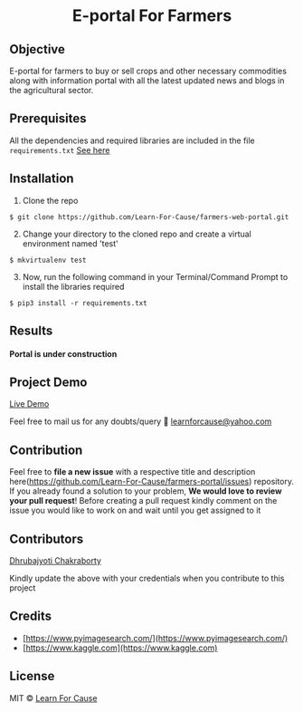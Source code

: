 <h1 align="center">E-portal For Farmers</h1>

##  Objective
E-portal for farmers to buy or sell crops and other necessary commodities along with information portal with all the latest updated news and blogs in the agricultural sector.

##  Prerequisites

All the dependencies and required libraries are included in the file <code>requirements.txt</code> [See here]()

##  Installation
1. Clone the repo
```
$ git clone https://github.com/Learn-For-Cause/farmers-web-portal.git
```

2. Change your directory to the cloned repo and create a virtual environment named 'test'
```
$ mkvirtualenv test
```

3. Now, run the following command in your Terminal/Command Prompt to install the libraries required
```
$ pip3 install -r requirements.txt
```

##  Results

#### Portal is under construction

## Project Demo

[Live Demo](https://learn-for-cause.github.io/farmers-web-portal/)

Feel free to mail us for any doubts/query 
:email: learnforcause@yahoo.com

## Contribution
Feel free to **file a new issue** with a respective title and description here(https://github.com/Learn-For-Cause/farmers-portal/issues) repository. If you already found a solution to your problem, **We would love to review your pull request**! 
Before creating a pull request kindly comment on the issue you would like to work on and wait until you get assigned to it

## Contributors
[Dhrubajyoti Chakraborty](https://github.com/dhrubajyoti89)

Kindly update the above with your credentials when you contribute to this project
## Credits
* [https://www.pyimagesearch.com/](https://www.pyimagesearch.com/)
* [https://www.kaggle.com](https://www.kaggle.com)

## License
MIT © [Learn For Cause](https://github.com/learnforcause/farmers-portal/blob/master/LICENSE)
